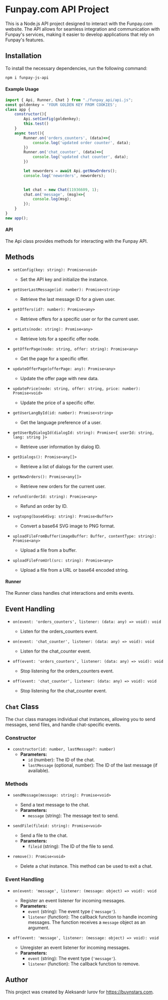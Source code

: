 # Funpay.com API Project

This is a Node.js API project designed to interact with the Funpay.com website. The API allows for seamless integration and communication with Funpay's services, making it easier to develop applications that rely on Funpay's features.

## Installation

To install the necessary dependencies, run the following command:

```bash
npm i funpay-js-api
```

#### Example Usage

```javascript
import { Api, Runner, Chat } from "./funpay_api/api.js";
const goldenkey = 'YOUR GOLDEN KEY FROM COOKIES';
class app {
    constructor(){
        Api.setConfig(goldenkey);
        this.test()
    }
    async test(){
        Runner.on('orders_counters', (data)=>{
            console.log('updated order counter', data);
        })
        Runner.on('chat_counter', (data)=>{
            console.log('updated chat counter', data);
        })

        let neworders = await Api.getNewOrders();
        console.log('neworders', neworders);

        
        let chat = new Chat(11936609, 1);
        chat.on('message', (msg)=>{
            console.log(msg);
        });
    }
}
new app();

```


#### API
The Api class provides methods for interacting with the Funpay API.

## Methods

- `setConfig(key: string): Promise<void>`
    - Set the API key and initialize the instance.

- `getUserLastMessage(id: number): Promise<string>`
    - Retrieve the last message ID for a given user.

- `getOffers(id?: number): Promise<any>`
    - Retrieve offers for a specific user or for the current user.

- `getLots(node: string): Promise<any>`
    - Retrieve lots for a specific offer node.

- `getOfferPage(node: string, offer: string): Promise<any>`
    - Get the page for a specific offer.

- `updateOfferPage(offerPage: any): Promise<any>`
    - Update the offer page with new data.

- `updatePrice(node: string, offer: string, price: number): Promise<void>`
    - Update the price of a specific offer.

- `getUserLangById(id: number): Promise<string>`
    - Get the language preference of a user.

- `getUserByDialogId(dialogId: string): Promise<{ userId: string, lang: string }>`
    - Retrieve user information by dialog ID.

- `getDialogs(): Promise<any[]>`
    - Retrieve a list of dialogs for the current user.

- `getNewOrders(): Promise<any[]>`
    - Retrieve new orders for the current user.

- `refund(orderId: string): Promise<any>`
    - Refund an order by ID.

- `svgtopng(base64Svg: string): Promise<Buffer>`
    - Convert a base64 SVG image to PNG format.

- `uploadFileFromBuffer(imageBuffer: Buffer, contentType: string): Promise<any>`
    - Upload a file from a buffer.

- `uploadFileFromUrl(src: string): Promise<any>`
    - Upload a file from a URL or base64 encoded string.


#### Runner
The Runner class handles chat interactions and emits events.

## Event Handling
- `on(event: 'orders_counters', listener: (data: any) => void): void`
    - Listen for the orders_counters event.

- `on(event: 'chat_counter', listener: (data: any) => void): void`
    - Listen for the chat_counter event.

- `off(event: 'orders_counters', listener: (data: any) => void): void`
    - Stop listening for the orders_counters event.

- `off(event: 'chat_counter', listener: (data: any) => void): void`
    - Stop listening for the chat_counter event.


## `Chat` Class

The `Chat` class manages individual chat instances, allowing you to send messages, send files, and handle chat-specific events.

### Constructor

- `constructor(id: number, lastMessage?: number)`
  - **Parameters:**
    - `id` (number): The ID of the chat.
    - `lastMessage` (optional, number): The ID of the last message (if available).

### Methods

- `sendMessage(message: string): Promise<void>`
  - Send a text message to the chat.
  - **Parameters:**
    - `message` (string): The message text to send.

- `sendFile(fileid: string): Promise<void>`
  - Send a file to the chat.
  - **Parameters:**
    - `fileid` (string): The ID of the file to send.

- `remove(): Promise<void>`
  - Delete a chat instance. This method can be used to exit a chat.

### Event Handling

- `on(event: 'message', listener: (message: object) => void): void`
  - Register an event listener for incoming messages.
  - **Parameters:**
    - `event` (string): The event type (`'message'`).
    - `listener` (function): The callback function to handle incoming messages. The function receives a `message` object as an argument.

- `off(event: 'message', listener: (message: object) => void): void`
  - Unregister an event listener for incoming messages.
  - **Parameters:**
    - `event` (string): The event type (`'message'`).
    - `listener` (function): The callback function to remove.

## Author
This project was created by Aleksandr Iurov for https://buynstars.com.
